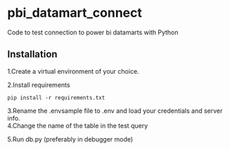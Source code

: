 # pbi_datamart_connect
Code to test connection to power bi datamarts with Python 


## Installation

1.Create a virtual environment of your choice.

2.Install requirements

`pip install -r requirements.txt`

3.Rename the .envsample file to .env and load your credentials and server info.  
4.Change the name of the table in the test query

5.Run db.py (preferably in debugger mode)
